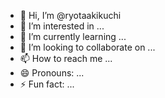 - 👋 Hi, I’m @ryotaakikuchi
- 👀 I’m interested in ...
- 🌱 I’m currently learning ...
- 💞️ I’m looking to collaborate on ...
- 📫 How to reach me ...
- 😄 Pronouns: ...
- ⚡ Fun fact: ...

<!---
ryotaakikuchi/ryotaakikuchi is a ✨ special ✨ repository because its `README.md` (this file) appears on your GitHub profile.
You can click the Preview link to take a look at your changes.
--->
